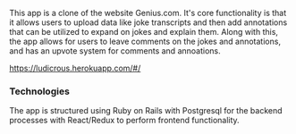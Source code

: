 This app is a clone of the website Genius.com. It's core functionality is that 
it allows users to upload data like joke transcripts and then add annotations 
that can be utilized to expand on jokes and explain them. Along with this, the 
app allows for users to leave comments on the jokes and annotations, and has an
upvote system for comments and annoations.

https://ludicrous.herokuapp.com/#/

### Technologies 

The app is structured using Ruby on Rails with Postgresql for the backend processes
with React/Redux to perform frontend functionality. 


